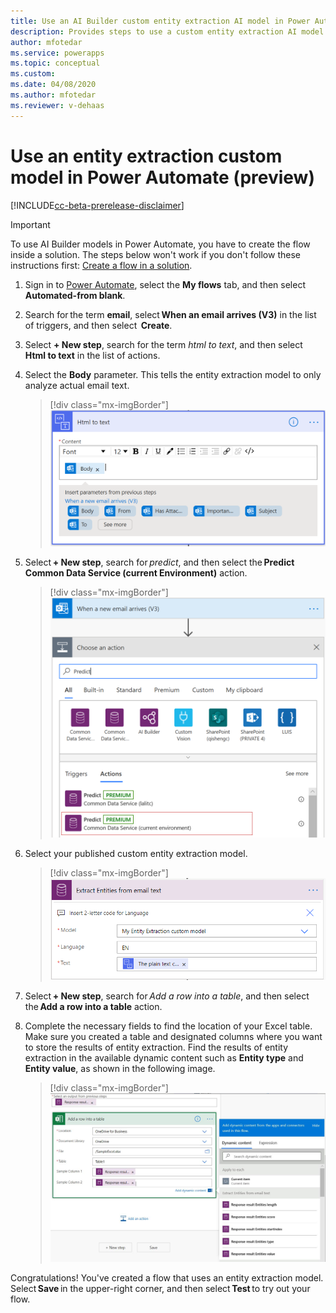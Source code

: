 ```yaml
---
title: Use an AI Builder custom entity extraction AI model in Power Automate - AI Builder | Microsoft Docs
description: Provides steps to use a custom entity extraction AI model in Power Automate.
author: mfotedar
ms.service: powerapps
ms.topic: conceptual
ms.custom: 
ms.date: 04/08/2020
ms.author: mfotedar
ms.reviewer: v-dehaas
---
```


# Use an entity extraction custom model in Power Automate (preview)

[!INCLUDE[cc-beta-prerelease-disclaimer](./includes/cc-beta-prerelease-disclaimer.md)]

> [!IMPORTANT]
 > To use AI Builder models in Power Automate, you have to create the flow inside a solution. The steps below won't work if you don't follow these instructions first: [Create a flow in a solution](/flow/create-flow-solution).

1. Sign in to [Power Automate](https://flow.microsoft.com/), select the **My flows** tab, and then select **Automated-from blank**.

1. Search for the term **email**, select **When an email arrives (V3)** in the list of triggers, and then select  **Create**.

1. Select **+ New step**, search for the term *html to text*, and then select **Html to text** in the list of actions.

1. Select the **Body** parameter. This tells the entity extraction model to only analyze actual email text.

   > [!div class="mx-imgBorder"]
   > ![Select Html to text](media/html-to-text.png "Select Html to text")

1. Select **+ New step**, search for *predict*, and then select the **Predict Common Data Service (current Environment)** action.

   > [!div class="mx-imgBorder"]
   > ![Select Predict Common Data Service](media/predict-cds-2.png "Select Predict Common Data Service")

1. Select your published custom entity extraction model.

   > [!div class="mx-imgBorder"]
   > ![Extract entities screen](media/flow-extract-entity.png "Extract entities screen")

1. Select **+ New step**, search for *Add a row into a table*, and then select the **Add a row into a table** action.

1. Complete the necessary fields to find the location of your Excel table. Make sure you created a table and designated columns where you want to store the results of entity extraction. Find the results of entity extraction in the available dynamic content such as **Entity type** and **Entity value**, as shown in the following image.

   > [!div class="mx-imgBorder"]
   > ![Add a row into a table'](media/flow-add-row2.png "Add a row into a table")

Congratulations! You've created a flow that uses an entity extraction model. Select **Save** in the upper-right corner, and then select **Test** to try out your flow.
